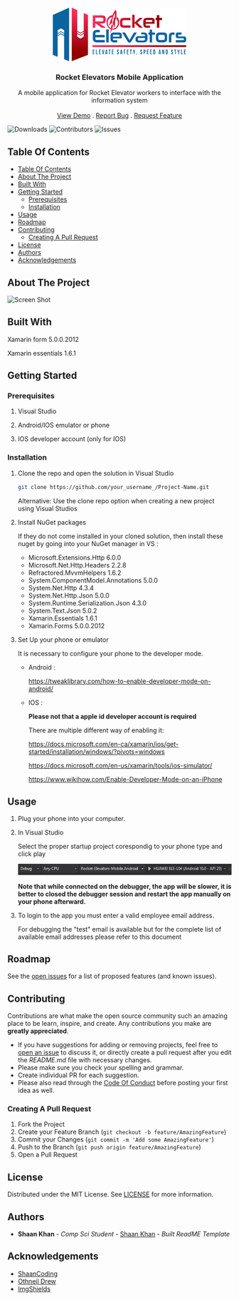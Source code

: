 <br/>
<p align="center">
  <a href="https://github.com/YenXm/Rocket-Elevators-Mobile">
    <img src="images/R2.png" alt="Logo" width="300" height="120">
  </a>

  <h3 align="center">Rocket Elevators Mobile Application</h3>

  <p align="center">
    A mobile application for Rocket Elevator workers to interface with the information system
    <br/>
    <br/>
    <a href="https://github.com/YenXm/Rocket-Elevators-Mobile">View Demo</a>
    .
    <a href="https://github.com/YenXm/Rocket-Elevators-Mobile/issues">Report Bug</a>
    .
    <a href="https://github.com/YenXm/Rocket-Elevators-Mobile/issues">Request Feature</a>
  </p>
</p>

![Downloads](https://img.shields.io/github/downloads/YenXm/Rocket-Elevators-Mobile/total) ![Contributors](https://img.shields.io/github/contributors/YenXm/Rocket-Elevators-Mobile?color=dark-green) ![Issues](https://img.shields.io/github/issues/YenXm/Rocket-Elevators-Mobile) 

## Table Of Contents

- [Table Of Contents](#table-of-contents)
- [About The Project](#about-the-project)
- [Built With](#built-with)
- [Getting Started](#getting-started)
  - [Prerequisites](#prerequisites)
  - [Installation](#installation)
- [Usage](#usage)
- [Roadmap](#roadmap)
- [Contributing](#contributing)
  - [Creating A Pull Request](#creating-a-pull-request)
- [License](#license)
- [Authors](#authors)
- [Acknowledgements](#acknowledgements)

## About The Project

![Screen Shot](images/showcase.png)


## Built With

Xamarin form 5.0.0.2012

Xamarin essentials 1.6.1

## Getting Started
### Prerequisites

1. Visual Studio

2. Android/IOS emulator or phone

3. IOS developer account (only for IOS)

### Installation

1. Clone the repo and open the solution in Visual Studio

    ```sh
    git clone https://github.com/your_username_/Project-Name.git
    ```

    Alternative: Use the clone repo option when creating a new project using Visual Studios



2. Install NuGet packages

    If they do not come installed in your cloned solution, then install these nuget by going into your NuGet manager in VS :

    - Microsoft.Extensions.Http 6.0.0
    - Microsoft.Net.Http.Headers 2.2.8
    - Refractored.MvvmHelpers 1.6.2
    - System.ComponentModel.Annotations 5.0.0
    - System.Net.Http 4.3.4
    - System.Net.Http.Json 5.0.0
    - System.Runtime.Serialization.Json 4.3.0
    - System.Text.Json 5.0.2
    - Xamarin.Essentials 1.6.1
    - Xamarin.Forms 5.0.0.2012

3. Set Up your phone or emulator

    It is necessary to configure your phone to the developer mode.

    - Android :

        https://tweaklibrary.com/how-to-enable-developer-mode-on-android/
    
    - IOS :

        __Please not that a apple id developer account is required__

        There are multiple different way of enabling it:

        https://docs.microsoft.com/en-ca/xamarin/ios/get-started/installation/windows/?pivots=windows
        
        https://docs.microsoft.com/en-us/xamarin/tools/ios-simulator/

        https://www.wikihow.com/Enable-Developer-Mode-on-an-iPhone


## Usage

1. Plug your phone into your computer.

2. In Visual Studio
   
    Select the proper startup project corespondig to your phone type and click play

    ![Screen Shot](images/launch_step.png)

    **Note that while connected on the debugger, the app will be slower, it is better to closed the debugger session and restart the app manually on your phone afterward.**

3. To login to the app you must enter a valid employee email address.

    For debugging the "test" email is available but for the complete list of available email addresses please refer to this document 

## Roadmap

See the [open issues](https://github.com/YenXm/Rocket-Elevators-Mobile/issues) for a list of proposed features (and known issues).

## Contributing

Contributions are what make the open source community such an amazing place to be learn, inspire, and create. Any contributions you make are **greatly appreciated**.
* If you have suggestions for adding or removing projects, feel free to [open an issue](https://github.com/YenXm/Rocket-Elevators-Mobile/issues/new) to discuss it, or directly create a pull request after you edit the *README.md* file with necessary changes.
* Please make sure you check your spelling and grammar.
* Create individual PR for each suggestion.
* Please also read through the [Code Of Conduct](https://github.com/YenXm/Rocket-Elevators-Mobile/blob/main/CODE_OF_CONDUCT.md) before posting your first idea as well.

### Creating A Pull Request

1. Fork the Project
2. Create your Feature Branch (`git checkout -b feature/AmazingFeature`)
3. Commit your Changes (`git commit -m 'Add some AmazingFeature'`)
4. Push to the Branch (`git push origin feature/AmazingFeature`)
5. Open a Pull Request

## License

Distributed under the MIT License. See [LICENSE](https://github.com/YenXm/Rocket-Elevators-Mobile/blob/main/LICENSE.md) for more information.

## Authors

* **Shaan Khan** - *Comp Sci Student* - [Shaan Khan](https://github.com/ShaanCoding/) - *Built ReadME Template*

## Acknowledgements

* [ShaanCoding](https://github.com/ShaanCoding/)
* [Othneil Drew](https://github.com/othneildrew/Best-README-Template)
* [ImgShields](https://shields.io/)
